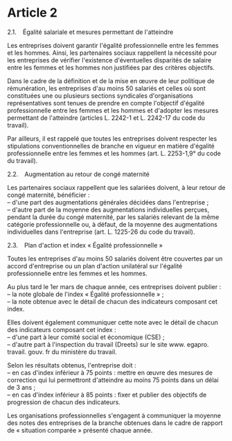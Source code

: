 # Article 2

2.1.   Égalité salariale et mesures permettant de l'atteindre

Les entreprises doivent garantir l'égalité professionnelle entre les femmes et les hommes. Ainsi, les partenaires sociaux rappellent la nécessité pour les entreprises de vérifier l'existence d'éventuelles disparités de salaire entre les femmes et les hommes non justifiées par des critères objectifs.

Dans le cadre de la définition et de la mise en œuvre de leur politique de rémunération, les entreprises d'au moins 50 salariés et celles où sont constituées une ou plusieurs sections syndicales d'organisations représentatives sont tenues de prendre en compte l'objectif d'égalité professionnelle entre les femmes et les hommes et d'adopter les mesures permettant de l'atteindre (articles L. 2242-1 et L. 2242-17 du code du travail).

Par ailleurs, il est rappelé que toutes les entreprises doivent respecter les stipulations conventionnelles de branche en vigueur en matière d'égalité professionnelle entre les femmes et les hommes (art. L. 2253-1,9° du code du travail).

2.2.   Augmentation au retour de congé maternité

Les partenaires sociaux rappellent que les salariées doivent, à leur retour de congé maternité, bénéficier :  
 – d'une part des augmentations générales décidées dans l'entreprise ;  
 – d'autre part de la moyenne des augmentations individuelles perçues, pendant la durée du congé maternité, par les salariés relevant de la même catégorie professionnelle ou, à défaut, de la moyenne des augmentations individuelles dans l'entreprise (art. L. 1225-26 du code du travail).

2.3.   Plan d'action et index « Égalité professionnelle »

Toutes les entreprises d'au moins 50 salariés doivent être couvertes par un accord d'entreprise ou un plan d'action unilatéral sur l'égalité professionnelle entre les femmes et les hommes.

Au plus tard le 1er mars de chaque année, ces entreprises doivent publier :  
 – la note globale de l'index « Égalité professionnelle » ;  
 – la note obtenue avec le détail de chacun des indicateurs composant cet index.

Elles doivent également communiquer cette note avec le détail de chacun des indicateurs composant cet index :  
 – d'une part à leur comité social et économique (CSE) ;  
 – d'autre part à l'inspection du travail (Dreets) sur le site www. egapro. travail. gouv. fr du ministère du travail.

Selon les résultats obtenus, l'entreprise doit :  
 – en cas d'index inférieur à 75 points : mettre en œuvre des mesures de correction qui lui permettront d'atteindre au moins 75 points dans un délai de 3 ans ;  
 – en cas d'index inférieur à 85 points : fixer et publier des objectifs de progression de chacun des indicateurs.

Les organisations professionnelles s'engagent à communiquer la moyenne des notes des entreprises de la branche obtenues dans le cadre de rapport de « situation comparée » présenté chaque année.

